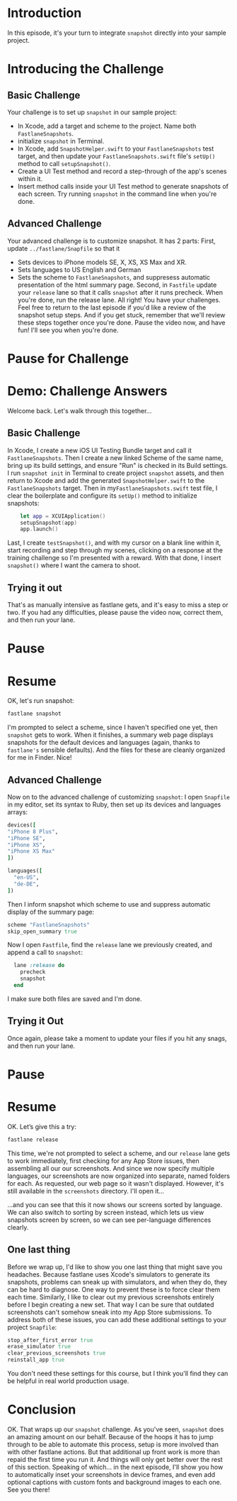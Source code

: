 # Introduction
In this episode, it's your turn to integrate `snapshot` directly into your sample project.  
# Introducing the Challenge
## Basic Challenge
Your challenge is to set up `snapshot` in our sample project:
- In Xcode, add a  target and scheme to the project. Name both `FastlaneSnapshots`.
- initialize `snapshot` in Terminal.
- In Xcode, add `SnapshotHelper.swift` to your `FastlaneSnapshots` test target, and then update your `FastlaneSnapshots.swift` file's `setUp()` method to call `setupSnapshot()`. 
- Create a UI Test method and record a step-through of the app's scenes within it.
- Insert method calls inside your UI Test method to generate snapshots of each screen.
Try running `snapshot` in the command line when you're done.
## Advanced Challenge
Your advanced challenge is to customize snapshot. It has 2 parts:
First,  update  `../fastlane/Snapfile` so that it
- Sets devices to iPhone models SE, X,  XS,  XS Max and XR.
- Sets languages to US English and German
- Sets the scheme to `FastlaneSnapshots`, and suppresess automatic presentation of the html summary page.
Second, in `Fastfile` update your `release` lane so that it calls `snapshot` after it runs precheck.
When you're done, run the release lane.
All right! You have your challenges. Feel free to return to the last episode if you'd like a review of the snapshot setup steps. And if you get stuck, remember that we'll review these steps together once you're done. Pause the video now, and have fun! I'll see you when you're done.
# Pause for Challenge
# Demo: Challenge Answers
Welcome back. Let's walk through this together…
## Basic Challenge
In Xcode, I create a new iOS UI Testing Bundle target and call it  `FastlaneSnapshots`. Then I create a new linked Scheme of the same name, bring up its build settings, and ensure "Run" is checked in its Build settings.
I run `snapshot init` in Terminal to create project `snapshot` assets, and then return to Xcode and add the generated `SnapshotHelper.swift` to the `FastlaneSnapshots` target.
Then in  my`FastlaneSnapshots.swift` test file, I clear the boilerplate and configure its `setUp()` method to initialize snapshots:
```swift
    let app = XCUIApplication()
    setupSnapshot(app)
    app.launch()
```
Last, I create `testSnapshot()`, and with my cursor on a blank line within it, start recording and step through my scenes, clicking on a response at the training challenge so I'm presented with a reward. With that done, I insert `snapshot()` where I want the camera to shoot. 
## Trying it out
That's as manually intensive as fastlane gets, and it's easy to miss a step or two. If you had any difficulties, please pause the video now, correct them, and then run your lane.
# Pause
# Resume
OK, let's run snapshot:
```swift
fastlane snapshot
```
I'm prompted to select a scheme, since I haven't specified one yet, then `snapshot` gets to work.
When it finishes, a summary web page displays snapshots for the default devices and languages (again, thanks to `fastlane's` sensible defaults). And the files for these are cleanly organized for me in Finder. Nice!
## Advanced Challenge
Now on to the advanced challenge of customizing `snapshot`:
I open `Snapfile` in my editor, set its syntax to Ruby, then set up its devices and languages arrays:
```ruby
devices([
"iPhone 8 Plus", 
"iPhone SE", 
"iPhone XS", 
"iPhone XS Max"
])

languages([
  "en-US",
  "de-DE",
])
```
Then I inform snapshot which scheme to use and suppress automatic display of the summary page:
```ruby
scheme "FastlaneSnapshots" 
skip_open_summary true
```
Now I open `Fastfile`, find the `release` lane we previously created, and append a call to `snapshot`:
```ruby
  lane :release do
    precheck
    snapshot
  end
```
I make sure both files are saved and I'm done.
## Trying it Out
Once again, please take a moment to update your files if you hit any snags, and then run your lane.
# Pause
# Resume
OK. Let’s give this a try:
```bash
fastlane release
```
This time, we're not prompted to select a scheme, and our `release` lane gets to work immediately, first checking for any App Store issues, then assembling all our our screenshots. And since we now specify multiple languages, our screenshots are now organized into separate, named folders for each. 
As requested, our web page so it wasn't displayed. However, it's still available in the `screenshots` directory. I'll open it…
<!-- open screenshots.html in browser -->
…and you can see that this it now shows our screens sorted by language. We can also switch to sorting by screen instead, which lets us view snapshots screen by screen, so we can see per-language differences clearly.
## One last thing
Before we wrap up, I'd like to show you one last thing that might save you headaches. Because fastlane uses Xcode's simulators to generate its snapshots, problems can sneak up with simulators, and when they do, they can be hard to diagnose. One way to prevent these is to force clear them each time.
Similarly, I like to clear out my previous screenshots entirely before I begin creating a new set. That way I can be sure that outdated screenshots can't somehow sneak into my App Store submissions. 
To address both of these issues, you can add these additional settings to your project `Snapfile`: 
```ruby
stop_after_first_error true
erase_simulator true
clear_previous_screenshots true
reinstall_app true
```
You don't need these settings for this course, but I think you'll find they can be helpful in real world production usage.
# Conclusion
OK. That wraps up our `snapshot` challenge. As you've seen, `snapshot` does an amazing amount on our behalf. Because of the hoops it has to jump through to be able to automate this process, setup is more involved than with other fastlane actions. But that additional up front work is more than repaid the first time you run it. And things will only get better over the rest of this section.
Speaking of which… in the next episode, I'll show you how to automatically inset your screenshots in device frames, and even add optional captions with custom fonts and background images to each one. See you there!